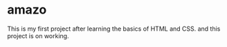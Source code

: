 # amazo
This is my first project after learning the basics of HTML and CSS. and this project is on working.
